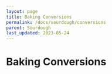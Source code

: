 ```yaml
---
layout: page
title: Baking Conversions
permalink: /docs/sourdough/conversions
parent: Sourdough
last_updated: 2023-05-24
---
```


# Baking Conversions